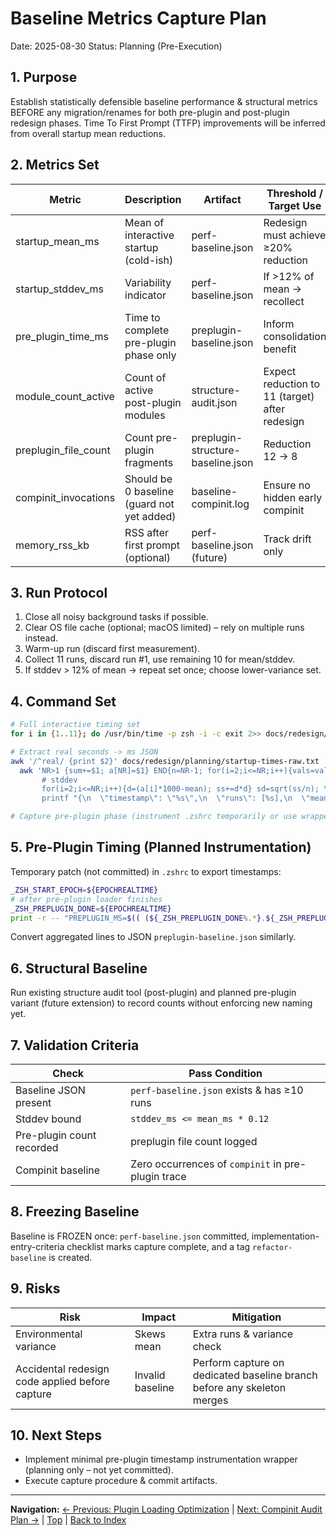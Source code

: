 # Baseline Metrics Capture Plan
Date: 2025-08-30
Status: Planning (Pre-Execution)

## 1. Purpose
Establish statistically defensible baseline performance & structural metrics BEFORE any migration/renames for both pre-plugin and post-plugin redesign phases. Time To First Prompt (TTFP) improvements will be inferred from overall startup mean reductions.

## 2. Metrics Set
| Metric | Description | Artifact | Threshold / Target Use |
|--------|-------------|----------|------------------------|
| startup_mean_ms | Mean of interactive startup (cold-ish) | perf-baseline.json | Redesign must achieve ≥20% reduction |
| startup_stddev_ms | Variability indicator | perf-baseline.json | If >12% of mean → recollect |
| pre_plugin_time_ms | Time to complete pre-plugin phase only | preplugin-baseline.json | Inform consolidation benefit |
| module_count_active | Count of active post-plugin modules | structure-audit.json | Expect reduction to 11 (target) after redesign |
| preplugin_file_count | Count pre-plugin fragments | preplugin-structure-baseline.json | Reduction 12 → 8 |
| compinit_invocations | Should be 0 baseline (guard not yet added) | baseline-compinit.log | Ensure no hidden early compinit |
| memory_rss_kb | RSS after first prompt (optional) | perf-baseline.json (future) | Track drift only |

## 3. Run Protocol
1. Close all noisy background tasks if possible.
2. Clear OS file cache (optional; macOS limited) – rely on multiple runs instead.
3. Warm-up run (discard first measurement).
4. Collect 11 runs, discard run #1, use remaining 10 for mean/stddev.
5. If stddev > 12% of mean → repeat set once; choose lower-variance set.

## 4. Command Set
```bash
# Full interactive timing set
for i in {1..11}; do /usr/bin/time -p zsh -i -c exit 2>> docs/redesign/planning/startup-times-raw.txt; done

# Extract real seconds -> ms JSON
awk '/^real/ {print $2}' docs/redesign/planning/startup-times-raw.txt | \
  awk 'NR>1 {sum+=$1; a[NR]=$1} END{n=NR-1; for(i=2;i<=NR;i++){vals=vals (vals?",":"") int(a[i]*1000)}; mean=sum/n*1000; \
       # stddev
       for(i=2;i<=NR;i++){d=(a[i]*1000-mean); ss+=d*d} sd=sqrt(ss/n); \
       printf "{\n  \"timestamp\": \"%s\",\n  \"runs\": [%s],\n  \"mean_ms\": %d,\n  \"stddev_ms\": %d\n}\n", strftime("%Y-%m-%dT%H:%M:%S%z"), vals, mean, sd; }' > docs/redesign/metrics/perf-baseline.json

# Capture pre-plugin phase (instrument .zshrc temporarily or use wrapper script) – documented, not yet implemented.
```

## 5. Pre-Plugin Timing (Planned Instrumentation)
Temporary patch (not committed) in `.zshrc` to export timestamps:
```zsh
_ZSH_START_EPOCH=${EPOCHREALTIME}
# after pre-plugin loader finishes
_ZSH_PREPLUGIN_DONE=${EPOCHREALTIME}
print -r -- "PREPLUGIN_MS=$(( (${_ZSH_PREPLUGIN_DONE%.*}.${_ZSH_PREPLUGIN_DONE#*.} - ${_ZSH_START_EPOCH%.*}.${_ZSH_START_EPOCH#*.}) * 1000 ))" >> docs/redesign/planning/preplugin-times.txt
```
Convert aggregated lines to JSON `preplugin-baseline.json` similarly.

## 6. Structural Baseline
Run existing structure audit tool (post-plugin) and planned pre-plugin variant (future extension) to record counts without enforcing new naming yet.

## 7. Validation Criteria
| Check | Pass Condition |
|-------|----------------|
| Baseline JSON present | `perf-baseline.json` exists & has ≥10 runs |
| Stddev bound | `stddev_ms <= mean_ms * 0.12` |
| Pre-plugin count recorded | preplugin file count logged |
| Compinit baseline | Zero occurrences of `compinit` in pre-plugin trace |

## 8. Freezing Baseline
Baseline is FROZEN once: `perf-baseline.json` committed, implementation-entry-criteria checklist marks capture complete, and a tag `refactor-baseline` is created.

## 9. Risks
| Risk | Impact | Mitigation |
|------|--------|-----------|
| Environmental variance | Skews mean | Extra runs & variance check |
| Accidental redesign code applied before capture | Invalid baseline | Perform capture on dedicated baseline branch before any skeleton merges |

## 10. Next Steps
- Implement minimal pre-plugin timestamp instrumentation wrapper (planning only – not yet committed).
- Execute capture procedure & commit artifacts.

---
**Navigation:** [← Previous: Plugin Loading Optimization](plugin-loading-optimization.md) | [Next: Compinit Audit Plan →](compinit-audit-plan.md) | [Top](#) | [Back to Index](../README.md)
